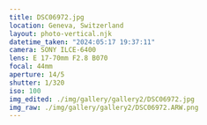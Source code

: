 ```yaml
---
title: DSC06972.jpg
location: Geneva, Switzerland
layout: photo-vertical.njk
datetime_taken: "2024:05:17 19:37:11"
camera: SONY ILCE-6400
lens: E 17-70mm F2.8 B070
focal: 44mm
aperture: 14/5
shutter: 1/320
iso: 100
img_edited: ./img/gallery/gallery2/DSC06972.jpg
img_raw: ./img/gallery/gallery2/DSC06972.ARW.png
---
```

